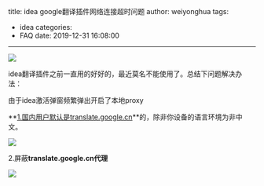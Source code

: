 title: idea google翻译插件网络连接超时问题
author: weiyonghua
tags:
  - idea
categories:
  - FAQ
date: 2019-12-31 16:08:00
---
![](https://oscimg.oschina.net/oscnet/ec0577a28271540880fed31c409ac325104.jpg)

idea翻译插件之前一直用的好好的，最近莫名不能使用了。总结下问题解决办法：

由于idea激活弹窗频繁弹出开启了本地proxy

**[1.国内用户默认是translate.google.cn](http://1.xn--translate-9k3oh59boy5an1kf74c5q5dkh4c.google.cn)**的，除非你设备的语言环境为非中文。

![](https://oscimg.oschina.net/oscnet/271167e45a3aa3ac37df1ab5c988b82363c.jpg)

2.屏蔽**translate.google.cn代理**

![](https://oscimg.oschina.net/oscnet/5bc0f110b83dc7e80e6bafe7728cec448fc.jpg)